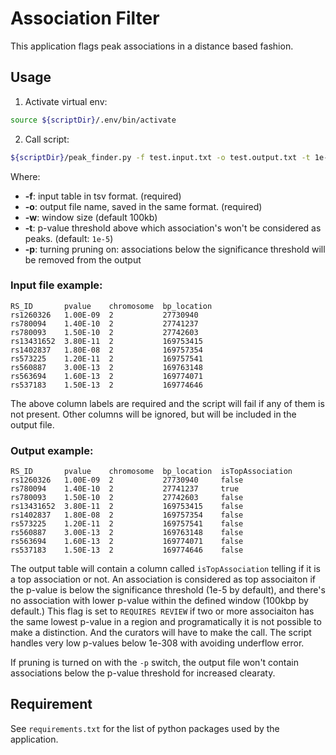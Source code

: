 # Association Filter

This application flags peak associations in a distance based fashion.

## Usage

1. Activate virtual env:

```bash
source ${scriptDir}/.env/bin/activate
```

2. Call script:

```bash
${scriptDir}/peak_finder.py -f test.input.txt -o test.output.txt -t 1e-2 -w 100000 -p
```

Where:

* **-f**: input table in tsv format. (required)
* **-o**: output file name, saved in the same format. (required)
* **-w**: window size (default 100kb)
* **-t**: p-value threshold above which association's won't be considered as peaks. (default: `1e-5`)
* **-p**: turning pruning on: associations below the significance threshold will be removed from the output

### Input file example:

```
RS_ID       pvalue    chromosome  bp_location
rs1260326   1.00E-09  2           27730940
rs780094    1.40E-10  2           27741237
rs780093    1.50E-10  2           27742603
rs13431652  3.80E-11  2           169753415
rs1402837   1.80E-08  2           169757354
rs573225    1.20E-11  2           169757541
rs560887    3.00E-13  2           169763148
rs563694    1.60E-13  2           169774071
rs537183    1.50E-13  2           169774646
```
The above column labels are required and the script will fail if any of them is not present. Other columns will be ignored, but will be included in the output file.

### Output example:

```
RS_ID       pvalue    chromosome  bp_location  isTopAssociation
rs1260326   1.00E-09  2           27730940     false
rs780094    1.40E-10  2           27741237     true
rs780093    1.50E-10  2           27742603     false
rs13431652  3.80E-11  2           169753415    false
rs1402837   1.80E-08  2           169757354    false
rs573225    1.20E-11  2           169757541    false
rs560887    3.00E-13  2           169763148    false
rs563694    1.60E-13  2           169774071    false
rs537183    1.50E-13  2           169774646    false
```

The output table will contain a column called `isTopAssociation` telling if it is a top association or not. An association is considered as top associaiton if the p-value is below the significance threshold (1e-5 by default), and there's no association with lower p-value within the defined window (100kbp by default.) This flag is set to `REQUIRES REVIEW` if two or more associaiton has the same lowest p-value in a region and programatically it is not possible to make a distinction. And the curators will have to make the call. The script handles very low p-values below 1e-308 with avoiding underflow error. 

If pruning is turned on with the `-p` switch, the output file won't contain associations below the p-value threshold for increased clearaty. 

## Requirement

See `requirements.txt` for the list of python packages used by the application.

